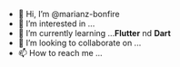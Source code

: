 - 👋 Hi, I’m @marianz-bonfire
- 👀 I’m interested in ...
- 🌱 I’m currently learning ...**Flutter** nd **Dart**
- 💞️ I’m looking to collaborate on ...
- 📫 How to reach me ...

<!---
marianz-bonfire/marianz-bonfire is a ✨ special ✨ repository because its `README.md` (this file) appears on your GitHub profile.
You can click the Preview link to take a look at your changes.
--->
